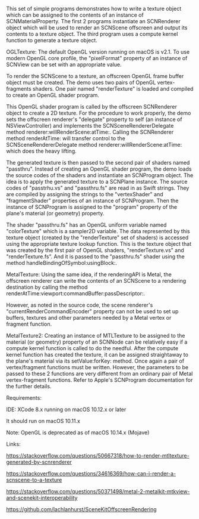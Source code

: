 This set of simple programs demonstrates how to write a texture object which can be assigned to the contents of an instance of SCNMaterialProperty. The first 2 programs instantiate an SCNRenderer object which will be used to render an SCNScene offscreen and output its contents to a texture object. The third program uses a compute kernel function to generate a texture object.


OGLTexture: The default OpenGL version running on macOS is v2.1. To use modern OpenGL core profile, the "pixelFormat" property of an instance of SCNView can be set with an appropriate value.

To render the SCNScene to a texture, an offscreen OpenGL frame buffer object must be created. The demo uses two pairs of OpenGL vertex-fragments shaders. One pair named "renderTexture" is loaded and compiled to create an OpenGL shader program. 

This OpenGL shader program is called by the offscreen SCNRenderer object to create a 2D texture. For the procedure to work properly, the demo sets the offscreen renderer's "delegate" property to self (an instance of NSViewController) and implements the SCNSceneRendererDelegate method renderer:willRenderScene:atTime:. Calling the SCNRenderer method renderAtTime: will transfer control to the SCNSceneRendererDelegate method renderer:willRenderScene:atTime: which does the heavy lifting.

The generated texture is then passed to the second pair of shaders named "passthru". Instead of creating an OpenGL shader program, the demo loads the source codes of the shaders and instantiate an SCNProgram object. The idea is to apply the generated texture to a SCNPlane instance. The source codes of "passtrhu.vs" and "passthru.fs" are read in as Swift strings. They are compiled by assigning the strings to the "vertexShader" and "fragmentShader" properties of an instance of SCNProgram. Then the instance of SCNProgram is assigned to the "program" property of the plane's material (or geometry) property.

The shader "passthru.fs" has an OpenGL uniform variable named "colorTexture" which is a sampler2D variable. The data represented by this texture object (created by the "renderTexture" set of shaders) is accessed using the appropriate texture lookup function. This is the texture object that was created by the first pair of OpenGL shaders, "renderTexture.vs" and "renderTexture.fs”. And it is passed to the "passthru.fs" shader using the method handleBindingOfSymbol:usingBlock:.


MetalTexture: Using the same idea, if the renderingAPI is Metal, the offscreen renderer can write the contents of an SCNScene to a rendering destination by calling the method renderAtTime:viewport:commandBuffer:passDescriptor:.

However, as noted in the source code, the scene renderer's "currentRenderCommandEncoder" property can not be used to set up buffers, textures and other parameters needed by a Metal vertex or fragment function.



MetalTexture2: Creating an instance of MTLTexture to be assigned to the material (or geometry) property of an SCNNode can be relatively easy if a compute kernel function is called to do the needful.  After the compute kernel function has created the texture, it can be assigned straightaway to the plane's material via its setValue:forKey: method. Once again a pair of vertex/fragment functions must be written. However, the parameters to be passed to these 2 functions are very different from an ordinary pair of Metal vertex-fragment functions. Refer to Apple's SCNProgram documentation for the further details.

Requirements:

IDE: XCode 8.x running on macOS 10.12.x or later

It should run on macOS 10.11.x

Note: OpenGL is deprecated as of macOS 10.14.x (Mojave)


Links:

https://stackoverflow.com/questions/50667318/how-to-render-mtltexture-generated-by-scnrenderer

https://stackoverflow.com/questions/34616369/how-can-i-render-a-scnscene-to-a-texture

https://stackoverflow.com/questions/50371498/metal-2-metalkit-mtkview-and-scenekit-interoperability

https://github.com/lachlanhurst/SceneKitOffscreenRendering

